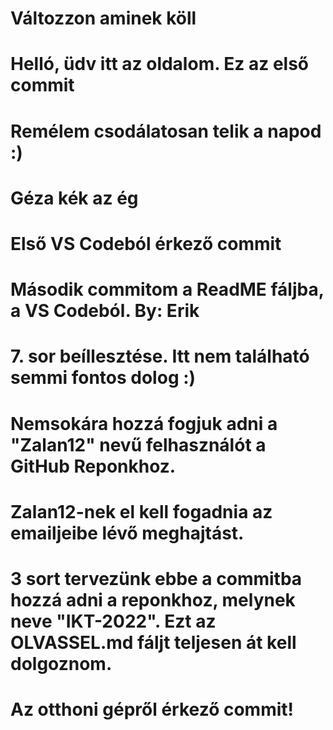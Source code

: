 # Változzon aminek köll
# Helló, üdv itt az oldalom. Ez az első commit
# Remélem csodálatosan telik a napod :)
# Géza kék az ég
# Első VS Codeból érkező commit
# Második commitom a ReadME fáljba, a VS Codeból. By: Erik
# 7. sor beíllesztése. Itt nem található semmi fontos dolog :)
# Nemsokára hozzá fogjuk adni a "Zalan12" nevű felhasználót a GitHub Reponkhoz.
# Zalan12-nek el kell fogadnia az emailjeibe lévő meghajtást.
# 3 sort tervezünk ebbe a commitba hozzá adni a reponkhoz, melynek neve "IKT-2022". Ezt az OLVASSEL.md fáljt teljesen át kell dolgoznom.
# Az otthoni gépről érkező commit!
